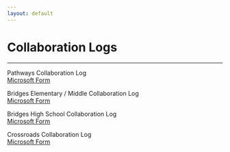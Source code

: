 ```yaml
---
layout: default
---
```

# Collaboration Logs
---

Pathways Collaboration Log <br>
[Microsoft Form](https://forms.office.com/pages/responsepage.aspx?id=pwtS_qu5xEqOmRJpkXTY4BkMD8JHlPxIkPACTHATM21UMDY3R0xTQzJYUUs3UE5XVEw4S1RET1hMRC4u&web=1&wdLOR=c9688589A-61AB-48E5-9964-D621094DA138)


Bridges Elementary / Middle Collaboration Log <br>
[Microsoft Form](https://forms.office.com/Pages/ResponsePage.aspx?id=pwtS_qu5xEqOmRJpkXTY4D6OgIRnglFJkJkx-ZlLz7xURTdKWks5UlZaMkM3UU1HSk9BMldCOVpVUS4u)


Bridges High School Collaboration Log <br>
[Microsoft Form](https://forms.office.com/pages/responsepage.aspx?id=pwtS_qu5xEqOmRJpkXTY4Jm5TrQycF9HpHAFJkls5aBUOU9IR1NUVFdQNUxRRkY0TlpXMkVTSTZaSy4u)


Crossroads Collaboration Log <br>
[Microsoft Form](https://forms.office.com/Pages/ResponsePage.aspx?id=pwtS_qu5xEqOmRJpkXTY4EsU3PasdtRKs8zSpzwhtANUMzdMTVhHTEJGRkFZWVlUUTdNMUY4QU5aSC4u)